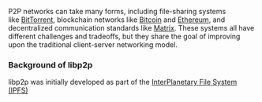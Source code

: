 P2P networks can take many forms, including file-sharing systems like [BitTorrent](https://www.bittorrent.com/), blockchain networks like [Bitcoin](https://bitcoin.org/en/) and [Ethereum](https://ethereum.org/en/), and decentralized communication standards like [Matrix](https://matrix.org/). These systems all have different challenges and tradeoffs, but they share the goal of improving upon the traditional client-server networking model.


### Background of libp2p 

libp2p was initially developed as part of the [InterPlanetary File System (IPFS)](https://ipfs.tech/)